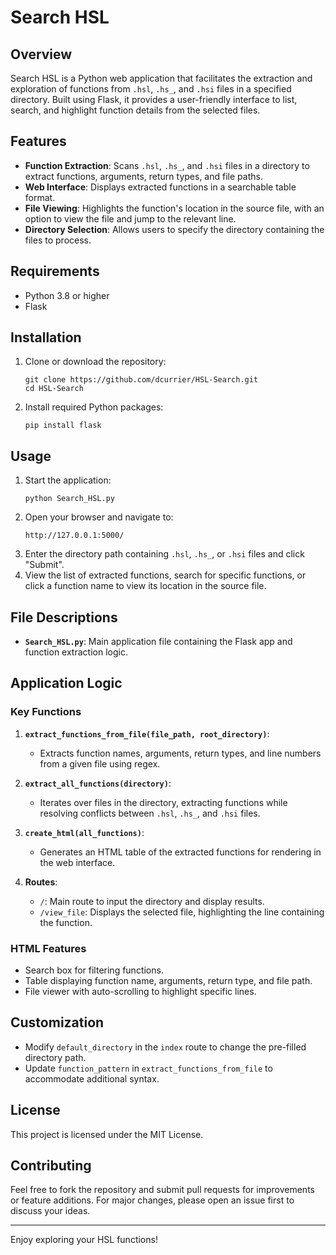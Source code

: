 
# Search HSL

## Overview
Search HSL is a Python web application that facilitates the extraction and exploration of functions from `.hsl`, `.hs_`, and `.hsi` files in a specified directory. Built using Flask, it provides a user-friendly interface to list, search, and highlight function details from the selected files.

## Features
- **Function Extraction**: Scans `.hsl`, `.hs_`, and `.hsi` files in a directory to extract functions, arguments, return types, and file paths.
- **Web Interface**: Displays extracted functions in a searchable table format.
- **File Viewing**: Highlights the function's location in the source file, with an option to view the file and jump to the relevant line.
- **Directory Selection**: Allows users to specify the directory containing the files to process.

## Requirements
- Python 3.8 or higher
- Flask

## Installation
1. Clone or download the repository:
   ```
   git clone https://github.com/dcurrier/HSL-Search.git
   cd HSL-Search
   ```
2. Install required Python packages:
   ```
   pip install flask
   ```

## Usage
1. Start the application:
   ```
   python Search_HSL.py
   ```
2. Open your browser and navigate to:
   ```
   http://127.0.0.1:5000/
   ```
3. Enter the directory path containing `.hsl`, `.hs_`, or `.hsi` files and click "Submit".
4. View the list of extracted functions, search for specific functions, or click a function name to view its location in the source file.

## File Descriptions
- **`Search_HSL.py`**: Main application file containing the Flask app and function extraction logic.

## Application Logic
### Key Functions
1. **`extract_functions_from_file(file_path, root_directory)`**:
   - Extracts function names, arguments, return types, and line numbers from a given file using regex.

2. **`extract_all_functions(directory)`**:
   - Iterates over files in the directory, extracting functions while resolving conflicts between `.hsl`, `.hs_`, and `.hsi` files.

3. **`create_html(all_functions)`**:
   - Generates an HTML table of the extracted functions for rendering in the web interface.

4. **Routes**:
   - `/`: Main route to input the directory and display results.
   - `/view_file`: Displays the selected file, highlighting the line containing the function.

### HTML Features
- Search box for filtering functions.
- Table displaying function name, arguments, return type, and file path.
- File viewer with auto-scrolling to highlight specific lines.

## Customization
- Modify `default_directory` in the `index` route to change the pre-filled directory path.
- Update `function_pattern` in `extract_functions_from_file` to accommodate additional syntax.

## License
This project is licensed under the MIT License.

## Contributing
Feel free to fork the repository and submit pull requests for improvements or feature additions. For major changes, please open an issue first to discuss your ideas.

---

Enjoy exploring your HSL functions!

